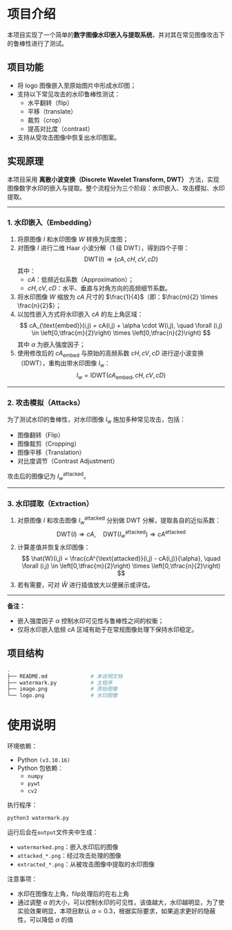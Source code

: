 # 项目介绍
本项目实现了一个简单的**数字图像水印嵌入与提取系统**，并对其在常见图像攻击下的鲁棒性进行了测试。

## 项目功能
- 将 logo 图像嵌入至原始图片中形成水印图；
- 支持以下常见攻击的水印鲁棒性测试：
  - 水平翻转（flip）
  - 平移（translate）
  - 裁剪（crop）
  - 提高对比度（contrast）
- 支持从受攻击图像中恢复出水印图案。
## 实现原理

本项目采用 **离散小波变换（Discrete Wavelet Transform, DWT）** 方法，实现图像数字水印的嵌入与提取。整个流程分为三个阶段：水印嵌入、攻击模拟、水印提取。

---

### 1. 水印嵌入（Embedding）

1. 将原图像 $I$ 和水印图像 $W$ 转换为灰度图；
2. 对图像 $I$ 进行二维 Haar 小波分解（1 级 DWT），得到四个子带：
   $$
   \text{DWT}(I) \Rightarrow \{cA, cH, cV, cD\}
   $$
   其中：
   - $cA$：低频近似系数（Approximation）；
   - $cH, cV, cD$：水平、垂直与对角方向的高频细节系数。
3. 将水印图像 $W$ 缩放为 $cA$ 尺寸的 $\frac{1}{4}$（即：$\frac{m}{2} \times \frac{n}{2}$）；
4. 以加性嵌入方式将水印嵌入 $cA$ 的左上角区域：
   $$
   cA_{\text{embed}}(i,j) = cA(i,j) + \alpha \cdot W(i,j), \quad \forall (i,j) \in \left[0,\tfrac{m}{2}\right) \times \left[0,\tfrac{n}{2}\right)
   $$
   其中 $\alpha$ 为嵌入强度因子；
5. 使用修改后的 $cA_{\text{embed}}$ 与原始的高频系数 $cH, cV, cD$ 进行逆小波变换（IDWT），重构出带水印图像 $I_w$：
   $$
   I_w = \text{IDWT}(cA_{\text{embed}}, cH, cV, cD)
   $$

---

### 2. 攻击模拟（Attacks）

为了测试水印的鲁棒性，对水印图像 $I_w$ 施加多种常见攻击，包括：
- 图像翻转（Flip）
- 图像裁剪（Cropping）
- 图像平移（Translation）
- 对比度调节（Contrast Adjustment）

攻击后的图像记为 $I_w^{\text{attacked}}$。

---

### 3. 水印提取（Extraction）

1. 对原图像 $I$ 和攻击图像 $I_w^{\text{attacked}}$ 分别做 DWT 分解，提取各自的近似系数：
   $$
   \text{DWT}(I) \Rightarrow cA, \quad \text{DWT}(I_w^{\text{attacked}}) \Rightarrow cA^{\text{attacked}}
   $$
2. 计算差值并恢复水印图像：
   $$
   \hat{W}(i,j) = \frac{cA^{\text{attacked}}(i,j) - cA(i,j)}{\alpha}, \quad \forall (i,j) \in \left[0,\tfrac{m}{2}\right) \times \left[0,\tfrac{n}{2}\right)
   $$
3. 若有需要，可对 $\hat{W}$ 进行插值放大以便展示或评估。

---

**备注：**
- 嵌入强度因子 $\alpha$ 控制水印可见性与鲁棒性之间的权衡；
- 仅将水印嵌入低频 $cA$ 区域有助于在常规图像处理下保持水印稳定。


## 项目结构

```bash
.
├── README.md              # 本说明文档
├── watermark.py           # 主程序
├── image.png              # 原始图像
└── logo.png               # 水印图像
```

# 使用说明

环境依赖：
- Python `(v3.10.16)`
- Python 包依赖：
   - `numpy`
   - `pywt`
   - `cv2`

执行程序：
```bash
python3 watermark.py
```
运行后会在`output`文件夹中生成：
- `watermarked.png`：嵌入水印后的图像
- `attacked_*.png`：经过攻击处理的图像
- `extracted_*.png`：从被攻击图像中提取的水印图像

注意事项：
- 水印在图像左上角，filp处理后的在右上角
- 通过调整 $\alpha$ 的大小，可以控制水印的可见性，该值越大，水印越明显，为了使实验效果明显，本项目默认 $\alpha=0.3$，根据实际要求，如果追求更好的隐蔽性，可以降低 $\alpha$ 的值